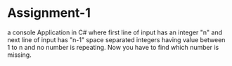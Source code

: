 # Assignment-1
a console Application in C# where first line of input has an integer "n" and next line of input has "n-1" space separated integers having value between 1 to n and no number is repeating. Now you have to find which number is missing.
